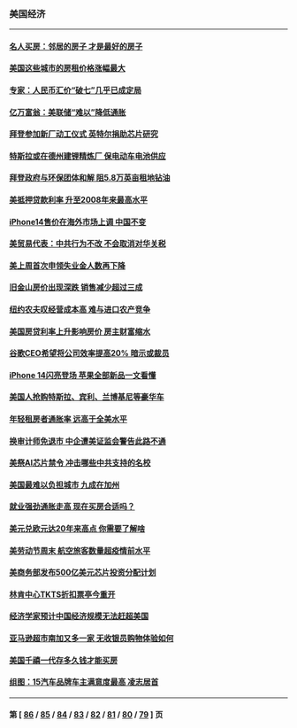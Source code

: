 ### 美国经济
---
#### [名人买房：邻居的房子 才是最好的房子](../../pages/ncid1078158/n13821290.md) 
#### [美国这些城市的房租价格涨幅最大](../../pages/ncid1078158/n13821220.md) 
#### [专家：人民币汇价“破七”几乎已成定局](../../pages/ncid1078158/n13821198.md) 
#### [亿万富翁：美联储“难以”降低通胀](../../pages/ncid1078158/n13821187.md) 
#### [拜登参加新厂动工仪式 英特尔捐助芯片研究](../../pages/ncid1078158/n13821014.md) 
#### [特斯拉或在德州建锂精炼厂 保电动车电池供应](../../pages/ncid1078158/n13821081.md) 
#### [拜登政府与环保团体和解 阻5.8万英亩租地钻油](../../pages/ncid1078158/n13820362.md) 
#### [美抵押贷款利率 升至2008年来最高水平](../../pages/ncid1078158/n13820361.md) 
#### [iPhone14售价在海外市场上调 中国不变](../../pages/ncid1078158/n13820296.md) 
#### [美贸易代表：中共行为不改 不会取消对华关税](../../pages/ncid1078158/n13820256.md) 
#### [美上周首次申领失业金人数再下降](../../pages/ncid1078158/n13820208.md) 
#### [旧金山房价出现深跌 销售减少超过三成](../../pages/ncid1078158/n13819023.md) 
#### [纽约农夫叹经营成本高 难与进口农产竞争](../../pages/ncid1078158/n13819801.md) 
#### [美国房贷利率上升影响房价 房主财富缩水](../../pages/ncid1078158/n13819591.md) 
#### [谷歌CEO希望将公司效率提高20% 暗示或裁员](../../pages/ncid1078158/n13819520.md) 
#### [iPhone 14闪亮登场 苹果全部新品一文看懂](../../pages/ncid1078158/n13819468.md) 
#### [美国人抢购特斯拉、宾利、兰博基尼等豪华车](../../pages/ncid1078158/n13819360.md) 
#### [年轻租房者通胀率 远高于全美水平](../../pages/ncid1078158/n13819038.md) 
#### [换审计师免退市 中企遭美证监会警告此路不通](../../pages/ncid1078158/n13818792.md) 
#### [美祭AI芯片禁令 冲击哪些中共支持的名校](../../pages/ncid1078158/n13818784.md) 
#### [美国最难以负担城市 九成在加州](../../pages/ncid1078158/n13818856.md) 
#### [就业强劲通胀走高 现在买房合适吗？](../../pages/ncid1078158/n13818832.md) 
#### [美元兑欧元达20年来高点 你需要了解啥](../../pages/ncid1078158/n13818733.md) 
#### [美劳动节周末 航空旅客数量超疫情前水平](../../pages/ncid1078158/n13818791.md) 
#### [美商务部发布500亿美元芯片投资分配计划](../../pages/ncid1078158/n13818517.md) 
#### [林肯中心TKTS折扣票亭今重开](../../pages/ncid1078158/n13818232.md) 
#### [经济学家预计中国经济规模无法赶超美国](../../pages/ncid1078158/n13817987.md) 
#### [亚马逊超市南加又多一家 无收银员购物体验如何](../../pages/ncid1078158/n13818176.md) 
#### [美国千禧一代存多久钱才能买房](../../pages/ncid1078158/n13818064.md) 
#### [组图：15汽车品牌车主满意度最高 凌志居首](../../pages/ncid1078158/n13812566.md) 

---
#### 第 [ [86](./86.md) / [85](./85.md) / [84](./84.md) / [83](./83.md) / [82](./82.md) / [81](./81.md) / [80](./80.md) / [79](./79.md) ] 页
